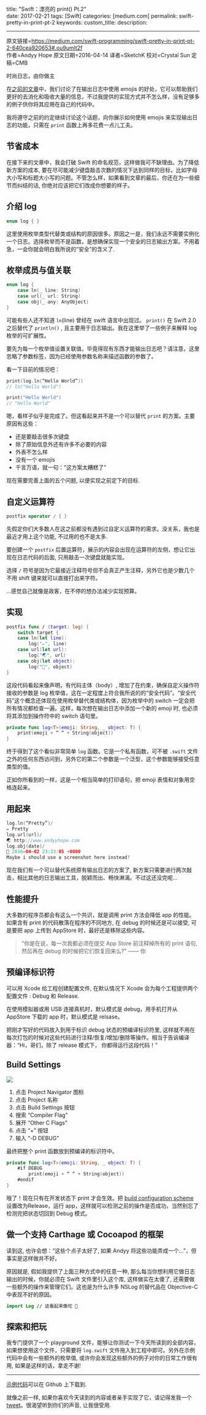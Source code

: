 title: "Swift：漂亮的 print() Pt.2"  
date: 2017-02-21
tags: [Swift]
categories: [medium.com]
permalink: swift-pretty-in-print-pt-2
keywords: 
custom_title: 
description: 

---  
原文链接=https://medium.com/swift-programming/swift-pretty-in-print-pt-2-640cea920653#.ou9umlt2f  
作者=Andyy Hope
原文日期=2016-04-14
译者=SketchK
校对=Crystal Sun
定稿=CMB

<!--此处开始正文-->

时尚日志，由你做主

在[之前的文章](https://medium.com/swift-programming/swift-prettify-your-print-statements-pt-1-64832bb7fafa#.9xqf9fmez)中，我们讨论了在输出日志中使用 emojis 的好处，它可以帮助我们更好的去消化和吸收大量的信息，不过我提供的实现方式并不怎么样，没有足够多的例子供你将其应用在自己的代码中。

我将遵守之前的约定继续讨论这个话题，向你展示如何使用 emojis 来实现输出日志的功能，只需在 `print` 函数上再多花费一点儿工夫。

<!--more-->

## 节省成本

在接下来的文章中，我会打破 Swift 的命名规范，这样做我可不缺理由。为了降低新方案的成本, 要在尽可能减少键盘敲击次数的情况下达到同样的目标，比如字母大小写和标题大小写的问题。不管怎么样，如果看到文章的最后，你还在为一些细节而纠结的话, 你绝对应该把它们改成你想要的样子。

## 介绍 log

```swift
enum log { }
```

这里使用枚举类型代替类或结构的原因很多。原因之一是，我们永远不需要实例化一个日志。选择枚举而不是函数，是想确保实现一个安全的日志输出方案。不用着急，一会你就会明白我所说的“安全”的含义了. 

## 枚举成员与值关联

```swift
enum log {
    case ln(_ line: String)
    case url(_ url: String)
    case obj(_ any: AnyObject)
}
```

可能有些人还不知道 `ln`(line) 曾经在 swift 语言中出现过。 `print()` 在 Swift 2.0 之后替代了 `println()` , 且主要用于日志输出。我在这里举了一些例子来解释 log 枚举的可扩展性。

要先为每一个枚举值设置关联值，毕竟得现有东西才能输出日志吧？请注意，这里忽略了参数标签，因为已经使用参数名称来描述函数的参数了。

看一下目前的情况吧：

```swift
print(log.ln(“Hello World”))
// ln("Hello World")

print("Hello World")
// "Hello World"
```

嗯，看样子似乎是完成了。但这看起来并不是一个可以替代 `print` 的方案。主要原因有这些：

* 还是要敲击很多次键盘
* 除了原始信息外还有许多不必要的内容
* 外表不怎么样
* 没有一个 emojis
* 千言万语，就一句：“这方案太糟糕了”

现在需要完善上面的五个问题, 以便实现之前定下的目标.

## 自定义运算符

```swift
postfix operator / { }
```

先假定你们大多数人在这之前都没有遇到过自定义运算符的需求。没关系，我也是最近才用上这个功能, 不过用的也不是太多. 

要创建一个 `postfix` 后置运算符，展示的内容会出现在运算符的左侧，想让它出现在日志代码的后面, 只用敲击一次键盘就能实现。

选择 `/` 符号是因为它最接近注释符号但不会真正产生注释，另外它也是少数几个不用 shift 键来就可以直接打出来字符。

...感觉自己就像是政客，在不停的想办法减少实现预算。

## 实现

```swift
postfix func / (target: log) { 
    switch target {
    case ln(let line):
        log("✏️", line)
    case url(let url):
        log("🌏", url)
    case obj(let object):
        log("🔹", object)
}
```

这段代码看起来像声明，有代码主体（body）, 增加了在约束，确保自定义操作符接收的参数是 log 枚举值，这在一定程度上符合我所说的的“安全代码”。“安全代码”这个概念还体现在使用枚举替代类或结构体，因为枚举中的 switch 一定会把所有情况都检查一遍。这样，每次想在输出日志中添加一个新的 emoji 时, 也必须将其添加到操作符中的 switch 语句里。

```swift
private func log<T>(emoji: String, _ object: T) {
    print(emoji + “ “ + String(object))
}
```

终于得到了这个看似非常简单 `log` 函数。它是一个私有函数，可不被 `.swift` 文件之外的任何东西访问到，另外它的第二个参数是一个泛型，这个参数能够接受任意类型的值。

正如你所看到的一样，这是一个相当简单的打印语句，把 emoji 表情和对象用空格连起来。

## 用起来

```swift
log.ln(“Pretty”)/
✏️ Pretty
log.url(url)/
🌏 http://www.andyyhope.com
log.obj(date)/
🔹 2016–04–02 23:23:05 +0000
Maybe i should use a screenshot here instead?
```

现在我们有一个可以替代系统原有输出日志的方案了, 新方案只需要进行两次敲击，相比其他的日志输出工具，脱颖而出、畅快淋漓。不过这还没完呢...

## 性能提升

大多数的程序员都会有这么一个共识，就是调用 print 方法会降低 app 的性能。如果含有 print 的代码散落在程序的不同地方, 在 debug 的时候还是可以接受, 可是要把 app 上传到 AppStore 时，最好还是移除这些内容。 


> "你是在说，每一次我都必须在提交 App Store 前注释掉所有的 print 语句, 然后再在 debug 的时候把它们恢复回来么?" —— 你


## 预编译标识符

可以用 Xcode 给工程创建配置文件, 在默认情况下 Xcode 会为每个工程提供两个配置文件 : Debug 和 Release.
 
在使用模拟器或用 USB 连接真机时，默认模式是 debug，用手机打开从 AppStore 下载的 app 时，默认模式是 relsase。

把刚才写好的代码放入到用于标识 debug 状态的预编译标识符里, 这样就不用在每次打包的时候对这些代码进行注释/恢复/增加/删除等操作。相当于告诉编译器：“Hi，哥们，除了 release 模式下， 你都得运行这段代码！”


## Build Settings

![](https://cdn-images-1.medium.com/max/1600/1*wExNt9uLhE8ewadbCzTQCQ.png)

1. 点击 Project Navigator 图标
2. 点击 Project 名称
3. 点击 Build Settings 按钮
4. 搜索 “Compiler Flag”
5. 展开 “Other C Flags”
6. 点击 “+” 按钮
7. 输入 “-D DEBUG”

最终把整个 print 函数放到预编译的标识符中。

```swift
private func log<T>(emoji: String, _ object: T) {
    #if DEBUG
        print(emoji + “ “ + String(object))
    #endif
}
```

哦了！现在只有在开发状态下 print 才会生效。把 [build configuration scheme](http://help.apple.com/xcode/mac/8.0/) 设置改为Release，运行 app，这样就可以检测之前的操作是否成功，当然别忘了检测完把状态切回到 Debug 模式。


## 做一个支持 Carthage 或 Cocoapod 的框架

读到这, 也许会想：“这些个点子太好了, 如果 Andyy 将这些功能弄成一个...”，但事实是这样做并不好。

原因就是, 假如我提供了上面三种方式中的任意一种, 那么每当你想利用它做日志输出的时候，你就必须在 Swift 文件里引入这个库, 这样做实在太傻了, 还需要做一些额外的操作来管理它们。这也是为什么许多 NSLog 的替代品在 Objective-C 中表现不好的原因。

```swift
import Log // 这看起来像坨 💩
```

## 探索和把玩

我专门提供了一个 playground 文件，能够让你测试一下今天所读到的全部内容，如果想使用这个文件，只需要将 `log.swift` 文件拖入到工程中即可。另外在示例代码中会有一些额外的枚举值, 或许你会发现这些额外的例子对你的日常工作很有用, 如果是这样的话，拿走不谢!

---
[示例代码](https://github.com/andyyhope/Blog_PrettyPrint)可以在 Github 上下载到.

就像之前一样, 如果你喜欢今天读到的内容或者亲手实现了它，请记得发我一个 [tweet](https://twitter.com/AndyyHope)。很渴望听到你们的声音, 让我很受用.
